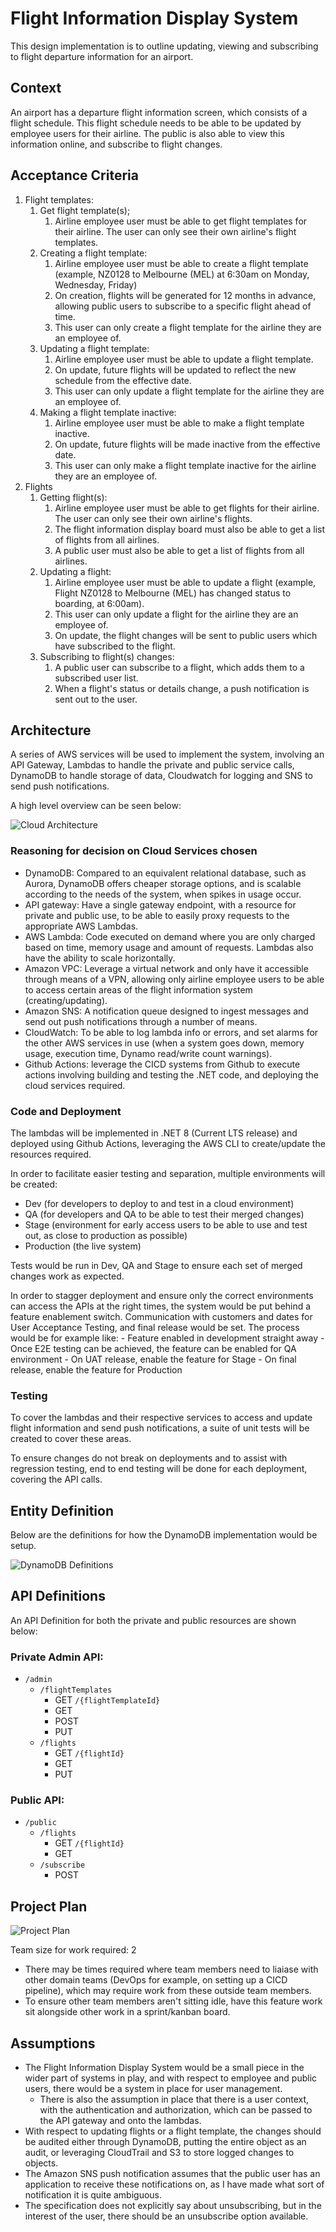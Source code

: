 # Flight Information Display System

This design implementation is to outline updating, viewing and subscribing to flight departure information for an airport.

## Context

An airport has a departure flight information screen, which consists of a flight schedule. This flight schedule needs to be able to be updated by employee users for their airline. The public is also able to view this information online, and subscribe to flight changes.

## Acceptance Criteria
1. Flight templates:
    1. Get flight template(s);
        1. Airline employee user must be able to get flight templates for their airline. The user can only see their own airline's flight templates.
    2. Creating a flight template:
        1. Airline employee user must be able to create a flight template (example, NZ0128 to Melbourne (MEL) at 6:30am on Monday, Wednesday, Friday)
        2. On creation, flights will be generated for 12 months in advance, allowing public users to subscribe to a specific flight ahead of time.
        3. This user can only create a flight template for the airline they are an employee of.
    3. Updating a flight template:
        1. Airline employee user must be able to update a flight template.
        2. On update, future flights will be updated to reflect the new schedule from the effective date.
        3. This user can only update a flight template for the airline they are an employee of.
    4. Making a flight template inactive:
        1. Airline employee user must be able to make a flight template inactive.
        2. On update, future flights will be made inactive from the effective date.
        3. This user can only make a flight template inactive for the airline they are an employee of.
2. Flights
    1. Getting flight(s):
         1. Airline employee user must be able to get flights for their airline. The user can only see their own airline's flights.
         2. The flight information display board must also be able to get a list of flights from all airlines.
         3. A public user must also be able to get a list of flights from all airlines.  
    2. Updating a flight:
        1. Airline employee user must be able to update a flight (example, Flight NZ0128 to Melbourne (MEL) has changed status to boarding, at 6:00am).
        3. This user can only update a flight for the airline they are an employee of.
        2. On update, the flight changes will be sent to public users which have subscribed to the flight.
    3. Subscribing to flight(s) changes:
        1.  A public user can subscribe to a flight, which adds them to a subscribed user list.
        2. When a flight's status or details change, a push notification is sent out to the user.


## Architecture
A series of AWS services will be used to implement the system, involving an API Gateway, Lambdas to handle the private and public service calls, DynamoDB to handle storage of data, Cloudwatch for logging and SNS to send push notifications.

A high level overview can be seen below:

![Cloud Architecture](./cloud_architecture.png)

### Reasoning for decision on Cloud Services chosen
- DynamoDB: Compared to an equivalent relational database, such as Aurora, DynamoDB offers cheaper storage options, and is scalable according to the needs of the system, when spikes in usage occur.
- API gateway: Have a single gateway endpoint, with a resource for private and public use, to be able to easily proxy requests to the appropriate AWS Lambdas.
- AWS Lambda: Code executed on demand where you are only charged based on time, memory usage and amount of requests. Lambdas also have the ability to scale horizontally.
- Amazon VPC: Leverage a virtual network and only have it accessible through means of a VPN, allowing only airline employee users to be able to access certain areas of the flight information system (creating/updating).
- Amazon SNS: A notification queue designed to ingest messages and send out push notifications through a number of means.
- CloudWatch: To be able to log lambda info or errors, and set alarms for the other AWS services in use (when a system goes down, memory usage, execution time, Dynamo read/write count warnings).
- Github Actions: leverage the CICD systems from Github to execute actions involving building and testing the .NET code, and deploying the cloud services required.

### Code and Deployment
The lambdas will be implemented in .NET 8 (Current LTS release) and deployed using Github Actions, leveraging the AWS CLI to create/update the resources required.

In order to facilitate easier testing and separation, multiple environments will be created:
- Dev (for developers to deploy to and test in a cloud environment)
- QA (for developers and QA to be able to test their merged changes)
- Stage (environment for early access users to be able to use and test out, as close to production as possible)
- Production (the live system)

Tests would be run in Dev, QA and Stage to ensure each set of merged changes work as expected.

In order to stagger deployment and ensure only the correct environments can access the APIs at the right times, the system would be put behind a feature enablement switch. Communication with customers and dates for User Acceptance Testing, and final release would be set. The process would be for example like:
    - Feature enabled in development straight away
    - Once E2E testing can be achieved, the feature can be enabled for QA environment
    - On UAT release, enable the feature for Stage
    - On final release, enable the feature for Production

### Testing
To cover the lambdas and their respective services to access and update flight information and send push notifications, a suite of unit tests will be created to cover these areas.

To ensure changes do not break on deployments and to assist with regression testing, end to end testing will be done for each deployment, covering the API calls.


## Entity Definition
Below are the definitions for how the DynamoDB implementation would be setup.

![DynamoDB Definitions](./dynamodb_definitions.png)

## API Definitions
An API Definition for both the private and public resources are shown below:

### Private Admin API:
- `/admin`
    - `/flightTemplates`
        - GET `/{flightTemplateId}`
        - GET  
        - POST 
        - PUT
    -  `/flights`
        - GET `/{flightId}`
        - GET
        - PUT 
### Public API:
- `/public`
    - `/flights`
        - GET `/{flightId}`
        - GET
    - `/subscribe`
        - POST

## Project Plan

![Project Plan](./project_plan.png)

Team size for work required: 2
- There may be times required where team members need to liaiase with other domain teams (DevOps for example, on setting up a CICD pipeline), which may require work from these outside team members.
- To ensure other team members aren't sitting idle, have this feature work sit alongside other work in a sprint/kanban board.

## Assumptions
- The Flight Information Display System would be a small piece in the wider part of systems in play, and with respect to employee and public users, there would be a system in place for user management.
    - There is also the assumption in place that there is a user context, with the authentication and authorization, which can be passed to the API gateway and onto the lambdas.
- With respect to updating flights or a flight template, the changes should be audited either through DynamoDB, putting the entire object as an audit, or leveraging CloudTrail and S3 to store logged changes to objects.
- The Amazon SNS push notification assumes that the public user has an application to receive these notifications on, as I have made what sort of notification it is quite ambiguous. 
- The specification does not explicitly say about unsubscribing, but in the interest of the user, there should be an unsubscribe option available.

